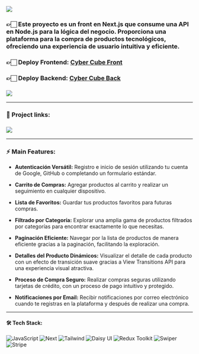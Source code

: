 <img align="center" src="https://res.cloudinary.com/dzm5lgpyv/image/upload/v1706745355/cyber%20cube%20backend%20ecommerce/proyecto-cyberCube_awweds.png">

<h3>👉🏻 Este proyecto es un front en Next.js que consume una API en Node.js para la lógica del negocio. Proporciona una plataforma para la compra de productos tecnológicos, ofreciendo una experiencia de usuario intuitiva y eficiente.</h3>

<h3>👉🏻 <b>Deploy Frontend: <a href="https://ecommerce-next-js-ebon.vercel.app/">Cyber Cube Front</a></b></h3>
<h3>👉🏻 <b>Deploy Backend: <a href="https://backend-nodejs-self.vercel.app/api/products?page=1">Cyber Cube Back</a></b></h3>

<h3>
  <a href="https://www.loom.com/share/9b59a0e70e814cfe8116e348888ab1c2?sid=05b36b80-17c5-4639-98b0-3ef22b2204a8"> 
    <img src="https://img.shields.io/badge/Video Preview%20-625DF5.svg?&style=for-the-badge&logo=loom&logoColor=white"/>
  </a>
</h3>

<hr/>

### 🔗 Project links:

<h3>
  <a href="https://github.com/francobuceta/Backend-Nodejs"> 
    <img src="https://img.shields.io/badge/-Backend-606060?style=for-the-badge&logo=nodedotjs&logoColor=white"/>
  </a> 
</h3>

<hr/>

### ⚡ Main Features:

* <b>Autenticación Versátil:</b> Registro e inicio de sesión utilizando tu cuenta de Google, GitHub o completando un formulario estándar.

* <b>Carrito de Compras:</b> Agregar productos al carrito y realizar un seguimiento en cualquier dispositivo.

* <b>Lista de Favoritos:</b> Guardar tus productos favoritos para futuras compras.

* <b>Filtrado por Categoría:</b> Explorar una amplia gama de productos filtrados por categorías para encontrar exactamente lo que necesitas.

* <b>Paginación Eficiente:</b> Navegar por la lista de productos de manera eficiente gracias a la paginación, facilitando la exploración.

* <b>Detalles del Producto Dinámicos:</b> Visualizar el detalle de cada producto con un efecto de transición suave gracias a View Transitions API para una experiencia visual atractiva.

* <b>Proceso de Compra Seguro:</b> Realizar compras seguras utilizando tarjetas de crédito, con un proceso de pago intuitivo y protegido.

* <b>Notificaciones por Email:</b> Recibir notificaciones por correo electrónico cuando te registras en la plataforma y después de realizar una compra.

<hr/>

#### 🛠️ Tech Stack:

![JavaScript](https://img.shields.io/badge/JavaScript-F7DF1E?style=for-the-badge&logo=JavaScript&logoColor=black) 
![Next](https://img.shields.io/badge/-Next-000000?style=for-the-badge&logo=nextdotjs&logoColor=white) 
![Tailwind](https://img.shields.io/badge/-Tailwind-06B6D4?logo=tailwind-css&logoColor=white&style=for-the-badge)
![Daisy UI](https://img.shields.io/badge/-Daisy%20UI-5A0EF8?style=for-the-badge&logo=#5A0EF8&logoColor=white)
![Redux Toolkit](https://img.shields.io/badge/Redux%20Toolkit-764ABC?style=for-the-badge&logo=Redux&logoColor=white)
![Swiper](https://img.shields.io/badge/-Swiper-6332F6?style=for-the-badge&logo=swiper&logoColor=white)
![Stripe](https://img.shields.io/badge/-Stripe-008CDD?style=for-the-badge&logo=stripe&logoColor=white)
